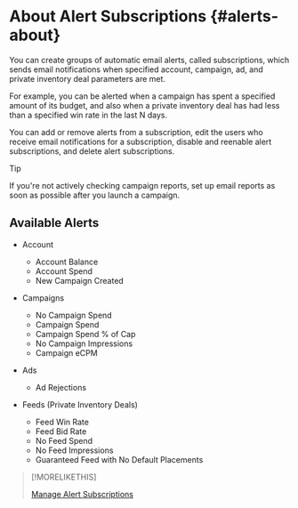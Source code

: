 # About Alert Subscriptions {#alerts-about}

You can create groups of automatic email alerts, called subscriptions, which sends email notifications when specified account, campaign, ad, and private inventory deal parameters are met.

For example, you can be alerted when a campaign has spent a specified amount of its budget, and also when a private inventory deal has had less than a specified win rate in the last N days.

You can add or remove alerts from a subscription, edit the users who receive email notifications for a subscription, disable and reenable alert subscriptions, and delete alert subscriptions.

>[!TIP]
>
> If you're not actively checking campaign reports, set up email reports as soon as possible after you launch a campaign.

## Available Alerts

* Account

    * Account Balance
    * Account Spend
    * New Campaign Created

* Campaigns

    * No Campaign Spend
    * Campaign Spend
    * Campaign Spend % of Cap
    * No Campaign Impressions
    * Campaign eCPM

* Ads

    * Ad Rejections

* Feeds (Private Inventory Deals)

    * Feed Win Rate
    * Feed Bid Rate
    * No Feed Spend
    * No Feed Impressions
    * Guaranteed Feed with No Default Placements

>[!MORELIKETHIS]
>
>[Manage Alert Subscriptions](/help/dsp/admin/alerts-manage.md)
